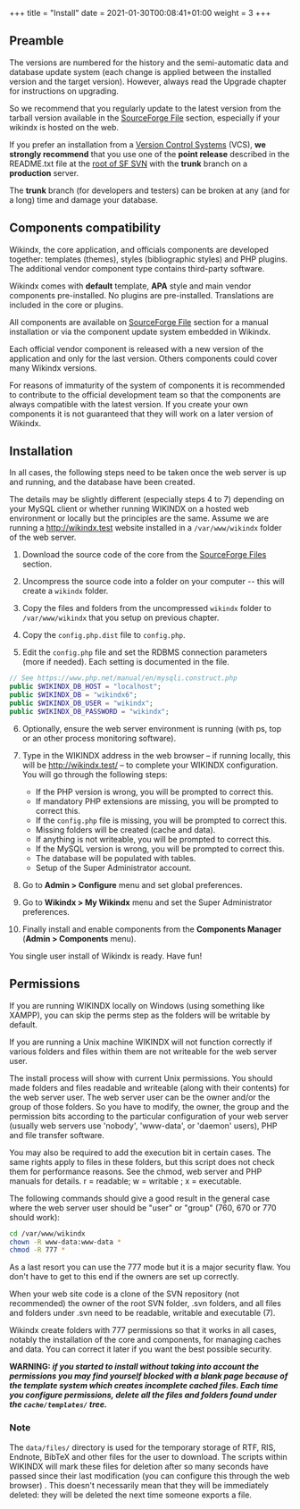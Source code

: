 +++
title = "Install"
date = 2021-01-30T00:08:41+01:00
weight = 3
+++

## Preamble

The versions are numbered for the history and the semi-automatic
data and database update system (each change is applied between
the installed version and the target version). However, always
read the Upgrade chapter for instructions on upgrading.

So we recommend that you regularly update to the latest version from the
tarball version available in the [SourceForge File](https://sourceforge.net/projects/wikindx/files/) section,
especially if your wikindx is hosted on the web.

If you prefer an installation from a [Version Control Systems](https://en.wikipedia.org/wiki/Version_control) (VCS),
__we strongly recommend__ that you use one of the __point release__ described
in the README.txt file at the [root of SF SVN](https://sourceforge.net/p/wikindx/svn/HEAD/tree/)
with the __trunk__ branch on a __production__ server.

The __trunk__ branch (for developers and testers) can be broken at any
(and for a long) time and damage your database.


## Components compatibility

Wikindx, the core application, and officials components are developed
together: templates (themes), styles (bibliographic styles) and PHP
plugins. The additional vendor component type contains third-party
software.

Wikindx comes with __default__ template, __APA__ style and main vendor
components pre-installed. No plugins are pre-installed. Translations are
included in the core or plugins.

All components are available on [SourceForge File](https://sourceforge.net/projects/wikindx/files/) section for a manual
installation or via the component update system embedded in Wikindx.

Each official vendor component is released with a new version of the
application and only for the last version. Others components could
cover many Wikindx versions.

For reasons of immaturity of the system of components it is recommended
to contribute to the official development team so that the components
are always compatible with the latest version. If you create your own
components it is not guaranteed that they will work on a later version
of Wikindx.

## Installation

In all cases, the following steps need to be taken once the web server
is up and running, and the database have been created.

The details may be slightly different (especially steps 4 to 7) depending
on your MySQL client or whether running WIKINDX on a hosted web environment
or locally but the principles are the same. Assume we are running
a <http://wikindx.test> website installed in a `/var/www/wikindx` folder
of the web server.


1. Download the source code of the core from the [SourceForge Files](https://sourceforge.net/projects/wikindx/files/) section.

2. Uncompress the source code into a folder on your computer -- this will create a `wikindx` folder.

3. Copy the files and folders from the uncompressed `wikindx` folder
   to `/var/www/wikindx` that you setup on previous chapter.

4. Copy the `config.php.dist` file to `config.php`.

5. Edit the `config.php` file and set the RDBMS connection parameters
   (more if needed). Each setting is documented in the file.

```php
// See https://www.php.net/manual/en/mysqli.construct.php
public $WIKINDX_DB_HOST = "localhost";
public $WIKINDX_DB = "wikindx6";
public $WIKINDX_DB_USER = "wikindx";
public $WIKINDX_DB_PASSWORD = "wikindx";
```

6. Optionally, ensure the web server environment is running
   (with ps, top or an other process monitoring software).

7. Type in the WIKINDX address in the web browser – if running locally,
   this will be <http://wikindx.test/> – to complete your WIKINDX configuration. You will go through the following steps:

    - If the PHP version is wrong, you will be prompted to correct this.
    - If mandatory PHP extensions are missing, you will be prompted to correct this.
    - If the `config.php` file is missing, you will be prompted to correct this.
    - Missing folders will be created (cache and data).
    - If anything is not writeable, you will be prompted to correct this.
    - If the MySQL version is wrong, you will be prompted to correct this.
    - The database will be populated with tables.
    - Setup of the Super Administrator account.

8. Go to __Admin > Configure__ menu and set global preferences.

9. Go to __Wikindx > My Wikindx__ menu and set the Super Administrator preferences.

10. Finally install and enable components from the __Components Manager__  (__Admin > Components__ menu).

You single user install of Wikindx is ready. Have fun!


## Permissions

If you are running WIKINDX locally on Windows (using something like
XAMPP), you can skip the perms step as the folders will be writable by
default.

If you are running a Unix machine WIKINDX will not function correctly
if various folders and files within them are not writeable for the web server user.

The install process will show with current Unix permissions. You should made folders
and files readable and writeable (along with their contents) for the web server user.
The web server user can be the owner and/or the group of those folders. So you have to modify,
the owner, the group and the permission bits according to the particular configuration
of your web server (usually web servers use 'nobody', 'www-data', or 'daemon' users),
PHP and file transfer software.

You may also be required to add the execution bit in certain cases.
The same rights apply to files in these folders, but this script does not
check them for performance reasons. See the chmod, web server and PHP manuals
for details. r = readable; w = writable ; x = executable.

The following commands should give a good result in the general case
where the web server user should be "user" or "group" (760, 670 or 770
should work):

~~~~sh
cd /var/www/wikindx
chown -R www-data:www-data *
chmod -R 777 *
~~~~

As a last resort you can use the 777 mode but it is a major security
flaw.  You don't have to get to this end if the owners are set up
correctly.

When your web site code is a clone of the SVN repository (not
recommended) the owner of the root SVN folder, .svn folders, and all
files and folders under .svn need to be readable, writable and
executable (7).

Wikindx create folders with 777 permissions so that it works in all
cases, notably the installation of the core and components, for managing
caches and data. You can correct it later if you want the best possible
security.

__WARNING: *if you started to install without taking into account the
permissions you may find yourself blocked with a blank page because of
the template system which creates incomplete cached files. Each time you
configure permissions, delete all the files and folders found under the
`cache/templates/` tree.*__


### Note

The `data/files/` directory is used for the temporary storage of RTF,
RIS, Endnote, BibTeX and other files for the user to download. The
scripts within WIKINDX will mark these files for deletion after so many
seconds have passed since their last modification (you can configure
this through the web browser) . This doesn't necessarily mean that they
will be immediately deleted: they will be deleted the next time someone
exports a file.
